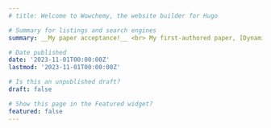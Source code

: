 ```yaml
---
# title: Welcome to Wowchemy, the website builder for Hugo

# Summary for listings and search engines
summary: __My paper acceptance!__ <br> My first-authored paper, [Dynamic Interpretable Change Point Detection for Physiological Data Analysis](https://ceur-ws.org/Vol-3521/paper1.pdf), has been accepted to the *Machine Learning for Health 2023 Proceedings* track! See you in New Orleans in December :)

# Date published
date: '2023-11-01T00:00:00Z'
lastmod: '2023-11-01T00:00:00Z'

# Is this an unpublished draft?
draft: false

# Show this page in the Featured widget?
featured: false
---
```

